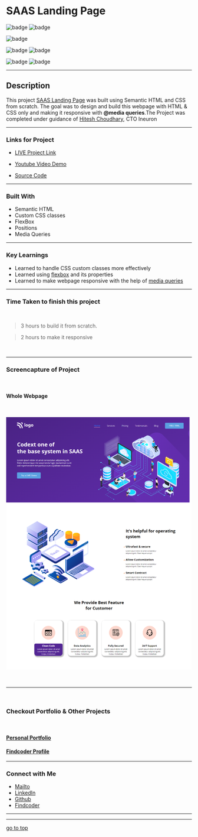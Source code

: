 # SAAS Landing Page


![badge](https://img.shields.io/badge/HTML%20-CSS-green)
![badge](https://img.shields.io/badge/SAAS%20-Landing%20Page-orange)

![badge](https://img.shields.io/badge/Fully%20Responsive-Webpage-yellow)

![badge](https://img.shields.io/badge/display:flex%20-positions-lightgreen)
![badge](https://img.shields.io/badge/z--index%20-background--image-lightgreen)

![badge](https://img.shields.io/badge/responsive--desgin%20-with%20@media--queries-lightblue)
![badge](https://img.shields.io/badge/Shubham%20Singh%20-grey)

***
## Description

This project [SAAS Landing Page]() was built using Semantic HTML and CSS from scratch. The goal was to design and build this webpage with HTML & CSS only and making it responsive with **@media queries**.The Project was completed under guidance of [Hitesh Choudhary](https://github.com/hiteshchoudhary), CTO Ineuron

***

### Links for Project

* [LIVE Project Link]()

* [Youtube Video Demo]()

* [Source Code]()

***
### Built With 

* Semantic HTML
* Custom CSS classes
* FlexBox
* Positions
* Media Queries


***

### Key Learnings

* Learned to handle CSS custom classes more effectively
* Learned using [flexbox](https://developer.mozilla.org/en-US/docs/Web/CSS/flex) and its properties
* Learned to make webpage responsive with the help of [media queries](https://developer.mozilla.org/en-US/docs/Web/CSS/Media_Queries/Using_media_queries)

***

### Time Taken to finish this project
<br>

>3 hours to build it from scratch.

>2 hours to make it responsive

<br>

***

### Screencapture of Project

<br>

  #### Whole Webpage

  <br>

  ![screenshots](./captures/screenshot.png)

  <br>

***
<br>

### Checkout Portfolio & Other Projects
<br>

#### [Personal Portfolio]()


#### [Findcoder Profile]()
***

### Connect with Me
* [Mailto](mailto:shubhambhoj3@gmail.com)
* [LinkedIn]()
* [Github]()
* [Findcoder]()
***
***
[go to top](#saas-landing-page)